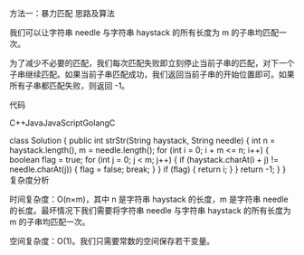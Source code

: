 方法一：暴力匹配
思路及算法

我们可以让字符串 needle 与字符串 haystack 的所有长度为 m 的子串均匹配一次。

为了减少不必要的匹配，我们每次匹配失败即立刻停止当前子串的匹配，对下一个子串继续匹配。如果当前子串匹配成功，我们返回当前子串的开始位置即可。如果所有子串都匹配失败，则返回 -1。

代码

C++JavaJavaScriptGolangC

class Solution {
public int strStr(String haystack, String needle) {
int n = haystack.length(), m = needle.length();
for (int i = 0; i + m <= n; i++) {
boolean flag = true;
for (int j = 0; j < m; j++) {
if (haystack.charAt(i + j) != needle.charAt(j)) {
flag = false;
break;
}
}
if (flag) {
return i;
}
}
return -1;
}
}
复杂度分析

时间复杂度：O(n×m)，其中 n 是字符串 haystack 的长度，m 是字符串 needle 的长度。最坏情况下我们需要将字符串 needle 与字符串 haystack 的所有长度为 m 的子串均匹配一次。

空间复杂度：O(1)。我们只需要常数的空间保存若干变量。
